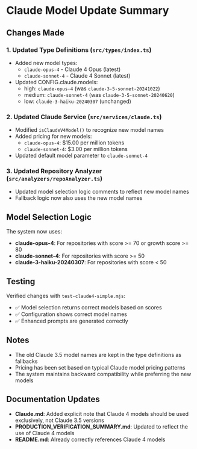 # Claude Model Update Summary

## Changes Made

### 1. Updated Type Definitions (`src/types/index.ts`)
- Added new model types:
  - `claude-opus-4` - Claude 4 Opus (latest)
  - `claude-sonnet-4` - Claude 4 Sonnet (latest)
- Updated CONFIG.claude.models:
  - high: `claude-opus-4` (was `claude-3-5-sonnet-20241022`)
  - medium: `claude-sonnet-4` (was `claude-3-5-sonnet-20240620`)
  - low: `claude-3-haiku-20240307` (unchanged)

### 2. Updated Claude Service (`src/services/claude.ts`)
- Modified `isClaudeV4Model()` to recognize new model names
- Added pricing for new models:
  - `claude-opus-4`: $15.00 per million tokens
  - `claude-sonnet-4`: $3.00 per million tokens
- Updated default model parameter to `claude-sonnet-4`

### 3. Updated Repository Analyzer (`src/analyzers/repoAnalyzer.ts`)
- Updated model selection logic comments to reflect new model names
- Fallback logic now also uses the new model names

## Model Selection Logic

The system now uses:
- **claude-opus-4**: For repositories with score >= 70 or growth score >= 80
- **claude-sonnet-4**: For repositories with score >= 50
- **claude-3-haiku-20240307**: For repositories with score < 50

## Testing

Verified changes with `test-claude4-simple.mjs`:
- ✅ Model selection returns correct models based on scores
- ✅ Configuration shows correct model names
- ✅ Enhanced prompts are generated correctly

## Notes

- The old Claude 3.5 model names are kept in the type definitions as fallbacks
- Pricing has been set based on typical Claude model pricing patterns
- The system maintains backward compatibility while preferring the new models

## Documentation Updates

- **Claude.md**: Added explicit note that Claude 4 models should be used exclusively, not Claude 3.5 versions
- **PRODUCTION_VERIFICATION_SUMMARY.md**: Updated to reflect the use of Claude 4 models
- **README.md**: Already correctly references Claude 4 models

